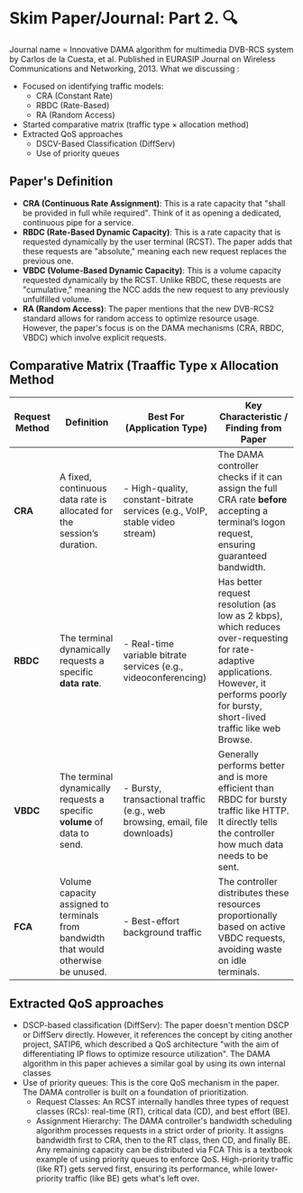 # Skim Paper/Journal: Part 2. 🔍
Journal name = Innovative DAMA algorithm for multimedia DVB-RCS system by Carlos de la Cuesta, et al. Published in EURASIP Journal on Wireless Communications and Networking, 2013.
What we discussing :
- Focused on identifying traffic models:
  - CRA (Constant Rate)
  - RBDC (Rate-Based)
  - RA (Random Access)
- Started comparative matrix (traffic type × allocation method)
- Extracted QoS approaches
  - DSCV-Based Classification (DiffServ)
  - Use of priority queues

## Paper's Definition
- **CRA (Continuous Rate Assignment)**: This is a rate capacity that "shall be provided in full while required". Think of it as opening a dedicated, continuous pipe for a service.
- **RBDC (Rate-Based Dynamic Capacity)**: This is a rate capacity that is requested dynamically by the user terminal (RCST). The paper adds that these requests are "absolute,"  meaning each new request replaces the previous one.
- **VBDC (Volume-Based Dynamic Capacity)**: This is a volume capacity requested dynamically by the RCST. Unlike RBDC, these requests are "cumulative,"  meaning the NCC adds the new request to any previously unfulfilled volume.
- **RA (Random Access)**: The paper mentions that the new DVB-RCS2 standard allows for random access to optimize resource usage. However, the paper's focus is on the DAMA mechanisms (CRA, RBDC, VBDC) which involve explicit requests.

## Comparative Matrix (Traaffic Type x Allocation Method
| Request Method | Definition                                                                 | Best For (Application Type)                                                         | Key Characteristic / Finding from Paper                                                                                                                                                   |
|----------------|---------------------------------------------------------------------------|--------------------------------------------------------------------------------------|--------------------------------------------------------------------------------------------------------------------------------------------------------------------------------------------|
| **CRA**        | A fixed, continuous data rate is allocated for the session’s duration.     | - High-quality, constant-bitrate services (e.g., VoIP, stable video stream)         | The DAMA controller checks if it can assign the full CRA rate **before** accepting a terminal’s logon request, ensuring guaranteed bandwidth.                                              |
| **RBDC**       | The terminal dynamically requests a specific **data rate**.                | - Real-time variable bitrate services (e.g., videoconferencing)                     | Has better request resolution (as low as 2 kbps), which reduces over-requesting for rate-adaptive applications. However, it performs poorly for bursty, short-lived traffic like web Browse. |
| **VBDC**       | The terminal dynamically requests a specific **volume** of data to send.   | - Bursty, transactional traffic (e.g., web browsing, email, file downloads)         | Generally performs better and is more efficient than RBDC for bursty traffic like HTTP. It directly tells the controller how much data needs to be sent.                                  |
| **FCA**        | Volume capacity assigned to terminals from bandwidth that would otherwise be unused. | - Best-effort background traffic                                                    | The controller distributes these resources proportionally based on active VBDC requests, avoiding waste on idle terminals.                                                                |

## Extracted QoS approaches
- DSCP-based classification (DiffServ):
The paper doesn't mention DSCP or DiffServ directly. However, it references the concept by citing another project, SATIP6, which described a QoS architecture "with the aim of differentiating IP flows to optimize resource utilization". The DAMA algorithm in this paper achieves a similar goal by using its own internal classes
- Use of priority queues:
This is the core QoS mechanism in the paper. The DAMA controller is built on a foundation of prioritization.
  - Request Classes: An RCST internally handles three types of request classes (RCs): real-time (RT), critical data (CD), and best effort (BE).
  - Assignment Hierarchy: The DAMA controller's bandwidth scheduling algorithm processes requests in a strict order of priority. It assigns bandwidth first to CRA, then to the RT class, then CD, and finally BE. Any remaining capacity can be distributed via FCA
This is a textbook example of using priority queues to enforce QoS. High-priority traffic (like RT) gets served first, ensuring its performance, while lower-priority traffic (like BE) gets what's left over.

